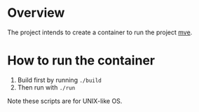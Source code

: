 # Overview

The project intends to create a container to run the project [mve](https://github.com/z5267282/mve).

# How to run the container

1. Build first by running `./build`
2. Then run with `./run`

Note these scripts are for UNIX-like OS.
